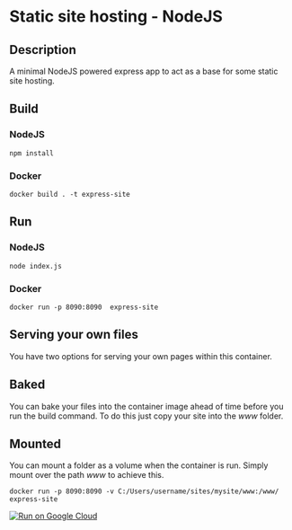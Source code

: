# Static site hosting - NodeJS

## Description
A minimal NodeJS powered express app to act as a base for some static site hosting.

## Build
### NodeJS
```
npm install
```
### Docker
```
docker build . -t express-site
```
## Run
### NodeJS
```
node index.js
```
### Docker
```
docker run -p 8090:8090  express-site
```
## Serving your own files
You have two options for serving your own pages within this container.
## Baked
You can bake your files into the container image ahead of time before you run the build command.  To do this just copy your site into the *www* folder.
## Mounted
You can mount a folder as a volume when the container is run.  Simply mount over the path *www* to achieve this.
```
docker run -p 8090:8090 -v C:/Users/username/sites/mysite/www:/www/ express-site
```

[![Run on Google Cloud](https://deploy.cloud.run/button.svg)](https://deploy.cloud.run)
